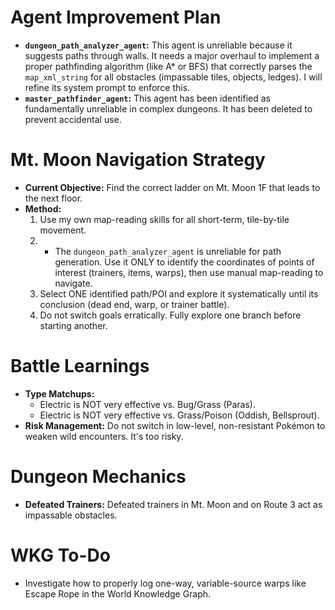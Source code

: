 # Agent Improvement Plan
- **`dungeon_path_analyzer_agent`:** This agent is unreliable because it suggests paths through walls. It needs a major overhaul to implement a proper pathfinding algorithm (like A* or BFS) that correctly parses the `map_xml_string` for all obstacles (impassable tiles, objects, ledges). I will refine its system prompt to enforce this.
- **`master_pathfinder_agent`:** This agent has been identified as fundamentally unreliable in complex dungeons. It has been deleted to prevent accidental use.

# Mt. Moon Navigation Strategy
- **Current Objective:** Find the correct ladder on Mt. Moon 1F that leads to the next floor.
- **Method:**
  1. Use my own map-reading skills for all short-term, tile-by-tile movement.
  2. - The `dungeon_path_analyzer_agent` is unreliable for path generation. Use it ONLY to identify the coordinates of points of interest (trainers, items, warps), then use manual map-reading to navigate.
  3. Select ONE identified path/POI and explore it systematically until its conclusion (dead end, warp, or trainer battle).
  4. Do not switch goals erratically. Fully explore one branch before starting another.

# Battle Learnings
- **Type Matchups:**
  - Electric is NOT very effective vs. Bug/Grass (Paras).
  - Electric is NOT very effective vs. Grass/Poison (Oddish, Bellsprout).
- **Risk Management:** Do not switch in low-level, non-resistant Pokémon to weaken wild encounters. It's too risky.

# Dungeon Mechanics
- **Defeated Trainers:** Defeated trainers in Mt. Moon and on Route 3 act as impassable obstacles.

# WKG To-Do
- Investigate how to properly log one-way, variable-source warps like Escape Rope in the World Knowledge Graph.